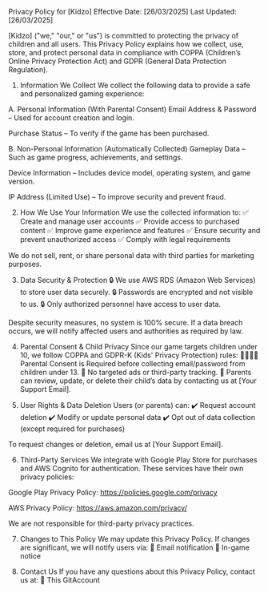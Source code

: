 Privacy Policy for [Kidzo]
Effective Date: [26/03/2025]
Last Updated: [26/03/2025]

[Kidzo] ("we," "our," or "us") is committed to protecting the privacy of children and all users. This Privacy Policy explains how we collect, use, store, and protect personal data in compliance with COPPA (Children’s Online Privacy Protection Act) and GDPR (General Data Protection Regulation).

1. Information We Collect
We collect the following data to provide a safe and personalized gaming experience:

A. Personal Information (With Parental Consent)
Email Address & Password – Used for account creation and login.

Purchase Status – To verify if the game has been purchased.

B. Non-Personal Information (Automatically Collected)
Gameplay Data – Such as game progress, achievements, and settings.

Device Information – Includes device model, operating system, and game version.

IP Address (Limited Use) – To improve security and prevent fraud.

2. How We Use Your Information
We use the collected information to:
✅ Create and manage user accounts
✅ Provide access to purchased content
✅ Improve game experience and features
✅ Ensure security and prevent unauthorized access
✅ Comply with legal requirements

We do not sell, rent, or share personal data with third parties for marketing purposes.

3. Data Security & Protection
🔒 We use AWS RDS (Amazon Web Services) to store user data securely.
🔒 Passwords are encrypted and not visible to us.
🔒 Only authorized personnel have access to user data.

Despite security measures, no system is 100% secure. If a data breach occurs, we will notify affected users and authorities as required by law.

4. Parental Consent & Child Privacy
Since our game targets children under 10, we follow COPPA and GDPR-K (Kids' Privacy Protection) rules:
👨‍👩‍👧‍👦 Parental Consent is Required before collecting email/password from children under 13.
🚫 No targeted ads or third-party tracking.
📧 Parents can review, update, or delete their child’s data by contacting us at [Your Support Email].

5. User Rights & Data Deletion
Users (or parents) can:
✔️ Request account deletion
✔️ Modify or update personal data
✔️ Opt out of data collection (except required for purchases)

To request changes or deletion, email us at [Your Support Email].

6. Third-Party Services
We integrate with Google Play Store for purchases and AWS Cognito for authentication. These services have their own privacy policies:

Google Play Privacy Policy: https://policies.google.com/privacy

AWS Privacy Policy: https://aws.amazon.com/privacy/

We are not responsible for third-party privacy practices.

7. Changes to This Policy
We may update this Privacy Policy. If changes are significant, we will notify users via:
📧 Email notification
📢 In-game notice

8. Contact Us
If you have any questions about this Privacy Policy, contact us at:
📩 This GitAccount



